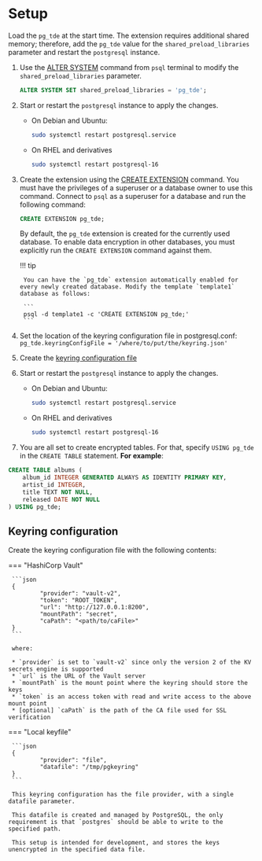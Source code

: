 # Setup

Load the `pg_tde` at the start time. The extension requires additional shared memory; therefore,  add the `pg_tde` value for the `shared_preload_libraries` parameter and restart the `postgresql` instance.

1. Use the [ALTER SYSTEM](https://www.postgresql.org/docs/current/sql-altersystem.html) command from `psql` terminal to modify the `shared_preload_libraries` parameter.

    ```sql
    ALTER SYSTEM SET shared_preload_libraries = 'pg_tde';
    ```

2. Start or restart the `postgresql` instance to apply the changes.

    * On Debian and Ubuntu:    

       ```sh
       sudo systemctl restart postgresql.service
       ```
    
    * On RHEL and derivatives

       ```sh
       sudo systemctl restart postgresql-16
       ```

3. Create the extension using the [CREATE EXTENSION](https://www.postgresql.org/docs/current/sql-createextension.html) command. You must have the privileges of a superuser or a database owner to use this command. Connect to `psql` as a superuser for a database and run the following command:

    ```sql
    CREATE EXTENSION pg_tde;
    ```
    
    By default, the `pg_tde` extension is created for the currently used database. To enable data encryption in other databases, you must explicitly run the `CREATE EXTENSION` command against them. 

    !!! tip

        You can have the `pg_tde` extension automatically enabled for every newly created database. Modify the template `template1` database as follows: 

        ```
        psql -d template1 -c 'CREATE EXTENSION pg_tde;'
        ```

4. Set the location of the keyring configuration file in postgresql.conf: `pg_tde.keyringConfigFile = '/where/to/put/the/keyring.json'`
5. Create the [keyring configuration file](#keyring-configuration)
6. Start or restart the `postgresql` instance to apply the changes.

    * On Debian and Ubuntu:    

       ```sh
       sudo systemctl restart postgresql.service
       ```
    
    * On RHEL and derivatives

       ```sh
       sudo systemctl restart postgresql-16
       ```

7. You are all set to create encrypted tables. For that, specify `USING pg_tde` in the `CREATE TABLE` statement.
**For example**:
```sql
CREATE TABLE albums (
    album_id INTEGER GENERATED ALWAYS AS IDENTITY PRIMARY KEY,
    artist_id INTEGER,
    title TEXT NOT NULL,
    released DATE NOT NULL
) USING pg_tde;
```

## Keyring configuration

Create the keyring configuration file with the following contents:

=== "HashiCorp Vault"

     ```json
     {
             "provider": "vault-v2",
             "token": "ROOT_TOKEN",
             "url": "http://127.0.0.1:8200",
             "mountPath": "secret",
             "caPath": "<path/to/caFile>"
     }
     ```

     where:

     * `provider` is set to `vault-v2` since only the version 2 of the KV secrets engine is supported
     * `url` is the URL of the Vault server
     * `mountPath` is the mount point where the keyring should store the keys
     * `token` is an access token with read and write access to the above mount point
     * [optional] `caPath` is the path of the CA file used for SSL verification

=== "Local keyfile"

     ```json
     {
             "provider": "file",
             "datafile": "/tmp/pgkeyring"
     }
     ```     

     This keyring configuration has the file provider, with a single datafile parameter.     

     This datafile is created and managed by PostgreSQL, the only requirement is that `postgres` should be able to write to the specified path.     

     This setup is intended for development, and stores the keys unencrypted in the specified data file.
